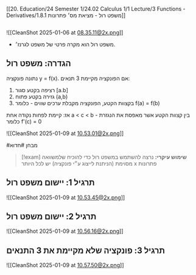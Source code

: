 [[20. Education/24 Semester 1/24.02 Calculus 1/1 Lecture/3 Functions - Derivatives/1.8.1 משפט רול - מציאת מס׳ פתרונות]]
```table-of-contents
```

![[CleanShot 2025-01-06 at 08.35.11@2x.png]]

- משפט רול הוא מקרה פרטי של משפט לגרנז׳.
## הגדרה: משפט רול
נתונה פונקציה y = f(x). אם הפונקציה מקיימת 3 תנאים:

1. רציפה בקטע סגור [a.b]
2. גזירה בקטע פתוח (a,b)
3. בקצוות הקטע, הפונקציה מקבלת ערכים שווים - כלומר f(a) = f(b)

אז: קיימת לפחות נקודה אחת a < c < b בין קצוות הקטע אשר מאפסת את הנגזרת - כלומר f'(c) = 0

![[CleanShot 2025-01-09 at 10.53.01@2x.png]]

#מבחן #חדוא
> [!exam]
> **שימוש עיקרי:** נרצה להשתמש במשפט רול כדי להוכיח שלמשוואה מסוימת (הניתנת לייצוג ע״י פונקציה) יש לכל היותר x פתרונות
## תרגיל 1: יישום משפט רול
![[CleanShot 2025-01-09 at 10.53.45@2x.png]]
## תרגיל 2: יישום משפט רול
![[CleanShot 2025-01-09 at 10.56.16@2x.png]]
## תרגיל 3: פונקציה שלא מקיימת את 3 התנאים
![[CleanShot 2025-01-09 at 10.57.50@2x.png]]
